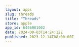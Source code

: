 ```yaml
---
layout: apps
slug: threads
title: "Threads"
store: apple
app_id: 6446901002
date: 2024-09-03T14:24:12Z
published: 2023-12-14T08:00:00Z
---
```

